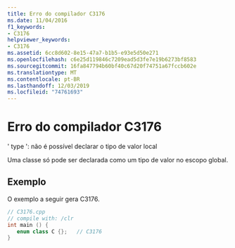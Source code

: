 ```yaml
---
title: Erro do compilador C3176
ms.date: 11/04/2016
f1_keywords:
- C3176
helpviewer_keywords:
- C3176
ms.assetid: 6cc8d602-8e15-47a7-b1b5-e93e5d50e271
ms.openlocfilehash: c6e25d119846c7209ead5d3fe7e19b6273bf8583
ms.sourcegitcommit: 16fa847794b60bf40c67d20f74751a67fccb602e
ms.translationtype: MT
ms.contentlocale: pt-BR
ms.lasthandoff: 12/03/2019
ms.locfileid: "74761693"
---
```

# <a name="compiler-error-c3176"></a>Erro do compilador C3176

' type ': não é possível declarar o tipo de valor local

Uma classe só pode ser declarada como um tipo de valor no escopo global.

## <a name="example"></a>Exemplo

O exemplo a seguir gera C3176.

```cpp
// C3176.cpp
// compile with: /clr
int main () {
   enum class C {};   // C3176
}
```
